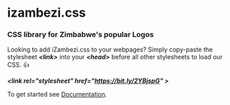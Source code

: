 # izambezi.css
### CSS library for Zimbabwe's popular Logos
Looking to add iZambezi.css to your webpages? Simply copy-paste the stylesheet **_\<link\>_** into your **_\<head\>_** before all other stylesheets to load our CSS. :+1:

**_\<link rel="stylesheet" href="https://bit.ly/2YBjspG" >_**

To get started see [Documentation](https://johnmugabe.github.io/izambezi.css/docs.html).
